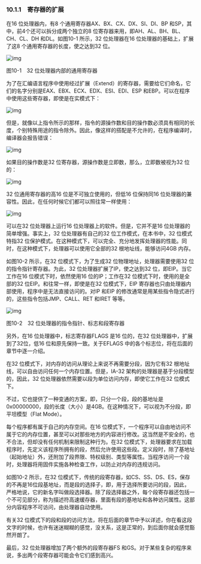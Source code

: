 ### 10.1.1　寄存器的扩展

在16 位处理器内，有8 个通用寄存器AX、BX、CX、DX、SI、DI、BP 和SP，其中，前4个还可以拆分成两个独立的8 位寄存器来用，即AH、AL、BH、BL、CH、CL、DH 和DL。如图10-1 所示，32 位处理器在16 位处理器的基础上，扩展了这8 个通用寄存器的长度，使之达到32 位。

![img](../0-Assets/Epubook/x86汇编语言从实模式到保护模式_李忠_等_Z_Library/images/00358.jpeg)

图10-1　32 位处理器内部的通用寄存器

为了在汇编语言程序中使用经过扩展（Extend）的寄存器，需要给它们命名，它们的名字分别是EAX、EBX、ECX、EDX、ESI、EDI、ESP 和EBP。可以在程序中使用这些寄存器，即使是在实模式下：

![img](../0-Assets/Epubook/x86汇编语言从实模式到保护模式_李忠_等_Z_Library/images/00359.jpeg)

但是，就像以上指令所示的那样，指令的源操作数和目的操作数必须具有相同的长度，个别特殊用途的指令除外。因此，像这样的搭配是不允许的，在程序编译时，编译器会报告错误：

![img](../0-Assets/Epubook/x86汇编语言从实模式到保护模式_李忠_等_Z_Library/images/00360.jpeg)

如果目的操作数是32 位寄存器，源操作数是立即数，那么，立即数被视为32 位的：

![img](../0-Assets/Epubook/x86汇编语言从实模式到保护模式_李忠_等_Z_Library/images/00361.jpeg)

32 位通用寄存器的高16 位是不可独立使用的，但低16 位保持同16 位处理器的兼容性。因此，在任何时候它们都可以照往常一样使用：

![img](../0-Assets/Epubook/x86汇编语言从实模式到保护模式_李忠_等_Z_Library/images/00362.jpeg)

可以在32 位处理器上运行16 位处理器上的软件。但是，它并不是16 位处理器的简单增强。事实上，32 位处理器有自己的32 位工作模式，在本书中，32 位模式特指32 位保护模式。在这种模式下，可以完全、充分地发挥处理器的性能。同时，在这种模式下，处理器可以使用它全部的32 根地址线，能够访问4GB 内存。

如图10-2 所示，在32 位模式下，为了生成32 位物理地址，处理器需要使用32 位的指令指针寄存器。为此，32 位处理器扩展了IP，使之达到32 位，即EIP。当它工作在16 位模式下时，依然使用16 位的IP；工作在32 位模式下时，使用的是全部的32 位EIP。和往常一样，即使是在32 位模式下，EIP 寄存器也只由处理器内部使用，程序中是无法直接访问的。对IP 和EIP 的修改通常是用某些指令隐式进行的，这些指令包括JMP、CALL、RET 和IRET 等等。

![img](../0-Assets/Epubook/x86汇编语言从实模式到保护模式_李忠_等_Z_Library/images/00363.jpeg)

图10-2　32 位处理器的指令指针、标志和段寄存器

另外，在16 位处理器中，标志寄存器FLAGS 是16 位的，在32 位处理器中，扩展到了32位，低16 位和原先保持一致。关于EFLAGS 中的各个标志位，将在后面的章节中逐一介绍。

在32 位模式下，对内存的访问从理论上来说不再需要分段，因为它有32 根地址线，可以自由访问任何一个内存位置。但是，IA-32 架构的处理器是基于分段模型的，因此，32 位处理器依然需要以段为单位访问内存，即使它工作在32 位模式下。

不过，它也提供了一种变通的方案，即，只分一个段，段的基地址是0x00000000，段的长度（大小）是4GB。在这种情况下，可以视为不分段，即平坦模型（Flat Mode）。

每个程序都有属于自己的内存空间。在16 位模式下，一个程序可以自由地访问不属于它的内存位置，甚至可以对那些地方的内容进行修改。这当然是不安全的，也不合法，但却没有任何机制来限制这种行为。在32 位模式下，处理器要求在加载程序时，先定义该程序所拥有的段，然后允许使用这些段。定义段时，除了基地址（起始地址）外，还附加了段界限、特权级别、类型等属性。当程序访问一个段时，处理器将用固件实施各种检查工作，以防止对内存的违规访问。

如图10-2 所示，在32 位模式下，传统的段寄存器，如CS、SS、DS、ES，保存的不再是16位段基地址，而是段的选择子，即，用于选择所要访问的段，因此，严格地说，它的新名字叫做段选择器。除了段选择器之外，每个段寄存器还包括一个不可见部分，称为描述符高速缓存器，里面有段的基地址和各种访问属性。这部分内容程序不可访问，由处理器自动使用。

有关32 位模式下的段和段的访问方法，将在后面的章节中予以详述，你在看这段文字的时候，也许有迷迷糊糊的感觉，没关系，这是正常的，到后面你就会感觉豁然开朗了。

最后，32 位处理器增加了两个额外的段寄存器FS 和GS。对于某些复杂的程序来说，多出两个段寄存器可能会令它们感到高兴。